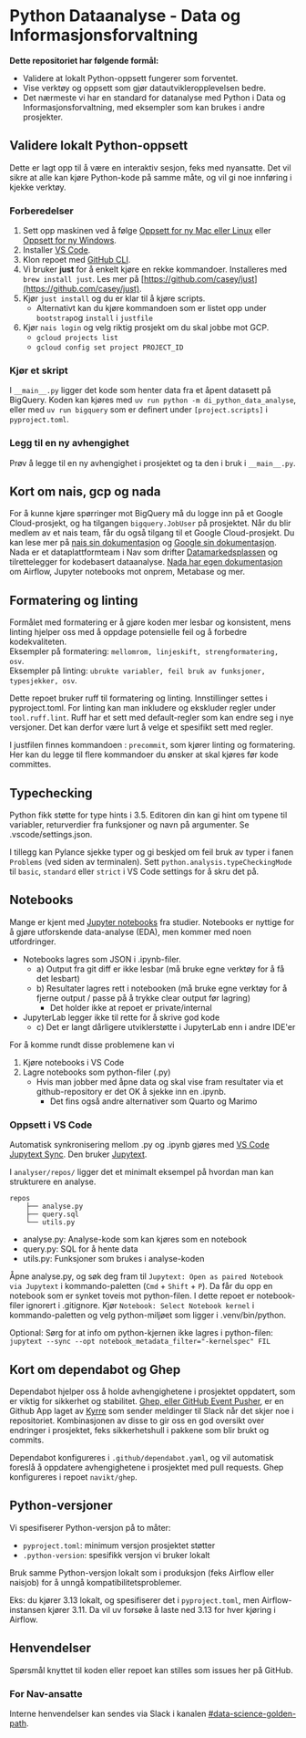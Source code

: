 # Python Dataanalyse - Data og Informasjonsforvaltning

**Dette repositoriet har følgende formål:**

- Validere at lokalt Python-oppsett fungerer som forventet.
- Vise verktøy og oppsett som gjør datautvikleropplevelsen bedre.
- Det nærmeste vi har en standard for datanalyse med Python i Data og Informasjonsforvaltning, med eksempler som kan brukes i andre prosjekter.

## Validere lokalt Python-oppsett

Dette er lagt opp til å være en interaktiv sesjon, feks med nyansatte.
Det vil sikre at alle kan kjøre Python-kode på samme måte, og vil gi noe innføring i kjekke verktøy.

### Forberedelser

1. Sett opp maskinen ved å følge [Oppsett for ny Mac eller Linux](https://navikt.github.io/ny-i-nav/ny-unix.html) eller [Oppsett for ny Windows](https://navikt.github.io/ny-i-nav/ny-windows.html).
2. Installer [VS Code](https://code.visualstudio.com/download).
3. Klon repoet med [GitHub CLI](https://cli.github.com/).
4. Vi bruker **just** for å enkelt kjøre en rekke kommandoer. Installeres med `brew install just`. Les mer på [https://github.com/casey/just](https://github.com/casey/just).
5. Kjør `just install` og du er klar til å kjøre scripts.
   - Alternativt kan du kjøre kommandoen som er listet opp under `bootstrap`og `install` i `justfile`
6. Kjør `nais login` og velg riktig prosjekt om du skal jobbe mot GCP.
   - `gcloud projects list`
   - `gcloud config set project PROJECT_ID`

### Kjør et skript

I `__main__.py` ligger det kode som henter data fra et åpent datasett på BigQuery.
Koden kan kjøres med `uv run python -m di_python_data_analyse`, eller med `uv run bigquery` som er definert under `[project.scripts]` i `pyproject.toml`.

### Legg til en ny avhengighet

Prøv å legge til en ny avhengighet i prosjektet og ta den i bruk i `__main__.py`.

## Kort om nais, gcp og nada

For å kunne kjøre spørringer mot BigQuery må du logge inn på et Google Cloud-prosjekt, og ha tilgangen `bigquery.JobUser` på prosjektet.
Når du blir medlem av et nais team, får du også tilgang til et Google Cloud-prosjekt.
Du kan lese mer på [nais sin dokumentasjon](https://docs.nais.io/) og [Google sin dokumentasjon](https://cloud.google.com/docs).
Nada er et dataplattformteam i Nav som drifter [Datamarkedsplassen](https://data.ansatt.nav.no/) og tilrettelegger for kodebasert dataanalyse.
[Nada har egen dokumentasjon](https://docs.knada.io/) om Airflow, Jupyter notebooks mot onprem, Metabase og mer.

## Formatering og linting

Formålet med formatering er å gjøre koden mer lesbar og konsistent, mens linting hjelper oss med å oppdage potensielle feil og å forbedre kodekvaliteten.\
Eksempler på formatering: `mellomrom, linjeskift, strengformatering, osv`.\
Eksempler på linting: `ubrukte variabler, feil bruk av funksjoner, typesjekker, osv`.

Dette repoet bruker ruff til formatering og linting.
Innstillinger settes i pyproject.toml.
For linting kan man inkludere og ekskluder regler under `tool.ruff.lint`.
Ruff har et sett med default-regler som kan endre seg i nye versjoner.
Det kan derfor være lurt å velge et spesifikt sett med regler.

I justfilen finnes kommandoen : `precommit`, som kjører linting og formatering.
Her kan du legge til flere kommandoer du ønsker at skal kjøres før kode committes.

## Typechecking

Python fikk støtte for type hints i 3.5.
Editoren din kan gi hint om typene til variabler, returverdier fra funksjoner og navn på argumenter.
Se .vscode/settings.json.

I tillegg kan Pylance sjekke typer og gi beskjed om feil bruk av typer i fanen `Problems` (ved siden av terminalen).
Sett `python.analysis.typeCheckingMode` til `basic`, `standard` eller `strict` i VS Code settings for å skru det på.

## Notebooks

Mange er kjent med [Jupyter notebooks]() fra studier.
Notebooks er nyttige for å gjøre utforskende data-analyse (EDA), men kommer med noen utfordringer.

- Notebooks lagres som JSON i .ipynb-filer.
  - a) Output fra git diff er ikke lesbar (må bruke egne verktøy for å få det lesbart)
  - b) Resultater lagres rett i notebooken (må bruke egne verktøy for å fjerne output / passe på å trykke clear output før lagring)
    - Det holder ikke at repoet er private/internal
- JupyterLab legger ikke til rette for å skrive god kode
  - c) Det er langt dårligere utviklerstøtte i JupyterLab enn i andre IDE'er

For å komme rundt disse problemene kan vi

1. Kjøre notebooks i VS Code
2. Lagre notebooks som python-filer (.py)
   - Hvis man jobber med åpne data og skal vise fram resultater via et github-repository er det OK å sjekke inn en .ipynb.
     - Det fins også andre alternativer som Quarto og Marimo

### Oppsett i VS Code

Automatisk synkronisering mellom .py og .ipynb gjøres med [VS Code Jupytext Sync](https://github.com/caenrigen/vscode-jupytext-sync). Den bruker [Jupytext](https://jupytext.readthedocs.io/en/latest/).

I `analyser/repos/` ligger det et minimalt eksempel på hvordan man kan strukturere en analyse.

```
repos
    ├── analyse.py
    ├── query.sql
    └── utils.py
```

- analyse.py: Analyse-kode som kan kjøres som en notebook
- query.py: SQL for å hente data
- utils.py: Funksjoner som brukes i analyse-koden

Åpne analyse.py, og søk deg fram til `Jupytext: Open as paired Notebook via Jupytext` i kommando-paletten (`Cmd` + `Shift` + `P`).
Da får du opp en notebook som er synket toveis mot python-filen.
I dette repoet er notebook-filer ignorert i .gitignore.
Kjør `Notebook: Select Notebook kernel` i kommando-paletten og velg python-miljøet som ligger i .venv/bin/python.

Optional: Sørg for at info om python-kjernen ikke lagres i python-filen: `jupytext --sync --opt notebook_metadata_filter="-kernelspec" FIL`

## Kort om dependabot og Ghep

Dependabot hjelper oss å holde avhengighetene i prosjektet oppdatert, som er viktig for sikkerhet og stabilitet.
[Ghep, eller GitHub Event Pusher](https://github.com/navikt/ghep), er en Github App laget av [Kyrre](https://github.com/Kyrremann) som sender meldinger til Slack når det skjer noe i repositoriet.
Kombinasjonen av disse to gir oss en god oversikt over endringer i prosjektet, feks sikkerhetshull i pakkene som blir brukt og commits.

Dependabot konfigureres i `.github/dependabot.yaml`, og vil automatisk foreslå å oppdatere avhengighetene i prosjektet med pull requests.
Ghep konfigureres i repoet `navikt/ghep`.

## Python-versjoner

Vi spesifiserer Python-versjon på to måter:

- `pyproject.toml`: minimum versjon prosjektet støtter
- `.python-version`: spesifikk versjon vi bruker lokalt

Bruk samme Python-versjon lokalt som i produksjon (feks Airflow eller naisjob) for å unngå kompatibilitetsproblemer.

Eks: du kjører 3.13 lokalt, og spesifiserer det i `pyproject.toml`, men Airflow-instansen kjører 3.11.
Da vil uv forsøke å laste ned 3.13 for hver kjøring i Airflow.

## Henvendelser

Spørsmål knyttet til koden eller repoet kan stilles som issues her på GitHub.

### For Nav-ansatte

Interne henvendelser kan sendes via Slack i kanalen [#data-science-golden-path](https://nav-it.slack.com/archives/C090Z1P4BM1).
